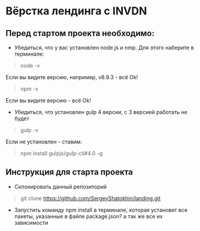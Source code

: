 # Вёрстка лендинга с INVDN

## Перед стартом проекта необходимо:


* Убедиться, что у вас установлен node.js и nmp. Для этого наберите в терминале:
> node -v

Если вы видите версию, например, v8.9.3 - всё Ok!

>npm -v

Если вы видите версию - всё Ok!


* Убедиться, что установлен gulp 4 версии, с 3 версией работать не будет

> gulp -v

Если не установлен - ставим:

> npm install gulpjs/gulp-cli#4.0 -g


## Инструкция для старта проекта

* Склонировать данный репозиторий
> git clone https://github.com/SergeyShatokhin/landing.git

* Запустить команду npm install в терминале, которая установит все пакеты, указанные в файле package.json? а так же все их зависимости 


